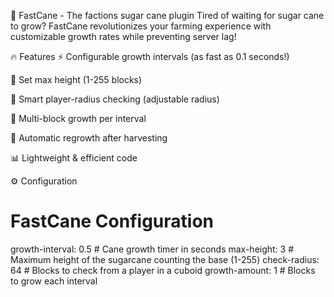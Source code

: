 🎋 FastCane - The factions sugar cane plugin
Tired of waiting for sugar cane to grow? FastCane revolutionizes your farming experience with customizable growth rates while preventing server lag!

🔥 Features
⚡ Configurable growth intervals (as fast as 0.1 seconds!)

📏 Set max height (1-255 blocks)

🎯 Smart player-radius checking (adjustable radius)

🌱 Multi-block growth per interval

🔄 Automatic regrowth after harvesting

📊 Lightweight & efficient code

⚙️ Configuration
# FastCane Configuration
growth-interval: 0.5    # Cane growth timer in seconds
max-height: 3           # Maximum height of the sugarcane counting the base (1-255)
check-radius: 64        # Blocks to check from a player in a cuboid
growth-amount: 1        # Blocks to grow each interval
